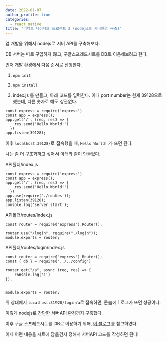 ```yaml
---
date: 2022-01-07
author_profile: true
categories:
  - react_native
title: "리액트 네이티브 프로젝트 2 (nodejs로 서버환경 구축)"
---
```


앱 개발을 위해서 nodejs로 서버 API를 구축해보자.

DB 서버는 따로 구입하지 않고, 구글스프레드시트를 DB로 이용해보려고 한다.

먼저 개발 환경에서 다음 순서로 진행한다.

1. ```npm init```

2. ```npm install```

3. index.js 를 만들고, 아래 코드를 입력한다. 이때 port number는 현재 39128으로 했는데, 다른 숫자로 해도 상관없다.

```
const express = require('express')
const app = express();
app.get('/', (req, res) => {
    res.send('Hello World!')
  })
app.listen(39128);
```

이후 `localhost:39128/`로 접속했을 때, `Hello World!` 가 뜨면 된다.



나는 좀 더 구조화하고 싶어서 아래와 같이 만들었다.

API폴더/index.js
``` 
const express = require('express')
const app = express();
app.get('/', (req, res) => {
    res.send('Hello World!')
  })
app.use(require('./routes'));
app.listen(39128);
console.log('server start');
```

API폴더/routes/index.js
```
const router = require("express").Router();

router.use("/login", require("./login"));
module.exports = router;
```

API폴더/routes/login/index.js
```
const router = require("express").Router();
const { db } = require("../../config")

router.get("/a", async (req, res) => {
    console.log('1')
});


module.exports = router;
```

위 상태에서 `localhost:31928/login/a`로 접속하면, 콘솔에 1 로그가 뜨면 성공이다.

이렇게 nodejs로 간단한 서버API 환경까지 구축했다.



이후 구글 스프레드시트를 DB로 이용하기 위해, [이 블로그](https://ongamedev.tistory.com/429)를 참고하였다.

이제 어떤 내용을 시트에 담을건지 정해서 서버API 코드를 작성하면 된다!
 
